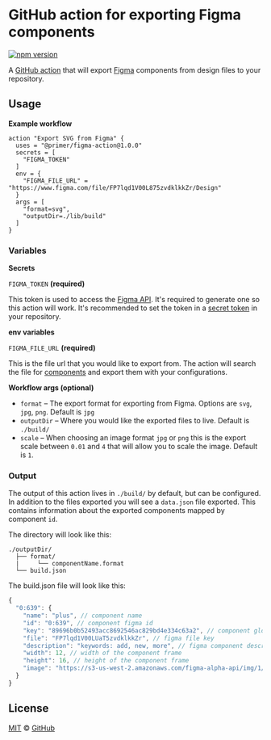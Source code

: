 # GitHub action for exporting Figma components

[![npm version](https://img.shields.io/npm/v/@primer/figma-action.svg)](https://www.npmjs.org/package/@primer/figma-action)

A [GitHub action](https://github.com/features/actions) that will export [Figma](https://figma.com/) components from design files to your repository.

## Usage

**Example workflow**

```workflow
action "Export SVG from Figma" {
  uses = "@primer/figma-action@1.0.0"
  secrets = [
    "FIGMA_TOKEN"
  ]
  env = {
    "FIGMA_FILE_URL" = "https://www.figma.com/file/FP7lqd1V00L875zvdklkkZr/Design"
  }
  args = [
    "format=svg",
    "outputDir=./lib/build"
  ]
}
```

### Variables

**Secrets**

`FIGMA_TOKEN` **(required)**

This token is used to access the [Figma API](https://www.figma.com/developers/docs#access-tokens). It's required to generate one so this action will work. It's recommended to set the token in a [secret token](https://developer.github.com/actions/creating-workflows/storing-secrets/) in your repository.

**env variables**

`FIGMA_FILE_URL` **(required)**

This is the file url that you would like to export from. The action will search the file for [components](https://help.figma.com/article/66-components) and export them with your configurations.

**Workflow args (optional)**

* `format` – The export format for exporting from Figma. Options are `svg`, `jpg`, `png`. Default is `jpg`
* `outputDir` – Where you would like the exported files to live. Default is `./build/`
* `scale` – When choosing an image format `jpg` or `png` this is the export scale between `0.01` and `4` that will allow you to scale the image. Default is `1`.

### Output

The output of this action lives in `./build/` by default, but can be configured. In addition to the files exported you will see a `data.json` file exported. This contains information about the exported components mapped by component `id`.

The directory will look like this:

```
./outputDir/
  ├── format/
  |     └── componentName.format
  └── build.json
```

The build.json file will look like this:

```js
{
  "0:639": {
    "name": "plus", // component name
    "id": "0:639", // component figma id
    "key": "89696b0b52493acc8692546ac829bd4e334c63a2", // component global figma id
    "file": "FP7lqd1V00LUaT5zvdklkkZr", // figma file key
    "description": "keywords: add, new, more", // figma component description
    "width": 12, // width of the component frame
    "height": 16, // height of the component frame
    "image": "https://s3-us-west-2.amazonaws.com/figma-alpha-api/img/1/6d/1234" // aws URL for the exported file
  }
}
```

## License

[MIT](./LICENSE) &copy; [GitHub](https://github.com/)
